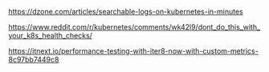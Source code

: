 https://dzone.com/articles/searchable-logs-on-kubernetes-in-minutes

https://www.reddit.com/r/kubernetes/comments/wk42l9/dont_do_this_with_your_k8s_health_checks/

https://itnext.io/performance-testing-with-iter8-now-with-custom-metrics-8c97bb7449c8